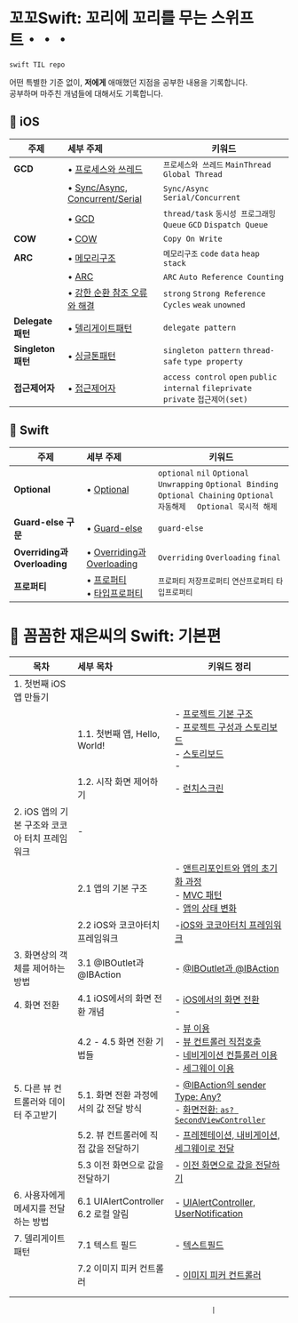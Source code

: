 # 꼬꼬Swift: 꼬리에 꼬리를 무는 스위프트・・・
`swift TIL repo`

어떤 특별한 기준 없이, **저에게** 애매했던 지점을 공부한 내용을 기록합니다.<br/>
공부하며 마주친 개념들에 대해서도 기록합니다.
## 🐾  **iOS**

| 주제    | 세부 주제                                                    | 키워드                                                       |
| ------- | :----------------------------------------------------------- | ------------------------------------------------------------ |
| **GCD** | • [프로세스와 쓰레드](https://github.com/yoogail105/KkokkoSwift/issues/11#issue-1203135069)<br/> | `프로세스와 쓰레드` `MainThread` `Global Thread`             |
|         | • [Sync/Async, Concurrent/Serial](https://github.com/yoogail105/KkokkoSwift/issues/10#issue-1200404722) | `Sync/Async` `Serial/Concurrent`                             |
|         | • [GCD](https://github.com/yoogail105/KkokkoSwift/issues/21#issue-1207093538) | `thread/task` `동시성 프로그래밍` `Queue` `GCD` `Dispatch Queue` |
| **COW** | • [COW](https://github.com/yoogail105/KkokkoSwift/issues/23#issue-1208462253) | `Copy On Write`                                              |
| **ARC** | • [메모리구조](https://github.com/yoogail105/KkokkoSwift/issues/16#issue-1205636562) | `메모리구조` `code` `data` `heap` `stack`                    |
|         | • [ARC](https://github.com/yoogail105/KkokkoSwift/issues/15#issue-1205635576) | `ARC` `Auto Reference Counting`                              |
|         | • [강한 순환 참조 오류와 해결](https://github.com/yoogail105/KkokkoSwift/issues/22#issuecomment-1102589761) | `strong` `Strong Reference Cycles` `weak` `unowned`          |
| **Delegate 패턴**  | • [델리게이트패턴](https://github.com/yoogail105/KkokkoSwift/issues/24#issue-1209155937) | `delegate pattern`                                           |
| **Singleton 패턴** | • [싱글톤패턴](https://github.com/yoogail105/KkokkoSwift/issues/25#issue-1209225174) | `singleton pattern` `thread-safe` `type property`            |
| **접근제어자**     | • [접근제어자](https://github.com/yoogail105/KkokkoSwift/issues/26#issue-1209302269) | `access control` `open` `public` `internal` `fileprivate` `private` `접근제어(set)` |



## 🐾 Swift

| 주제                         | 세부 주제                                                    | 키워드                                                       |
| ---------------------------- | :----------------------------------------------------------- | ------------------------------------------------------------ |
| **Optional**                 | • [Optional](https://github.com/yoogail105/KkokkoSwift/issues/2#issue-1194583976) | `optional` `nil` `Optional Unwrapping` `Optional Binding` `Optional Chaining` `Optional 자동해제  ` `Optional 묵시적 해제` |
| **Guard-else 구문**          | • [Guard-else](https://github.com/yoogail105/KkokkoSwift/issues/1#issue-1194496296) | `guard-else`                                                 |
| **Overriding과 Overloading** | • [Overriding과 Overloading](https://github.com/yoogail105/KkokkoSwift/issues/8#issue-1200252691) | `Overriding` `Overloading` `final`                           |
| **프로퍼티**                 | • [프로퍼티](https://github.com/yoogail105/KkokkoSwift/issues/13#issue-1203617556)<br/>• [타입프로퍼티](https://github.com/yoogail105/KkokkoSwift/issues/12#issue-1203613807) | `프로퍼티` `저장프로퍼티` `연산프로퍼티` `타입프로퍼티`      |


# 📘 꼼꼼한 재은씨의 Swift: 기본편

| 목차                                           | 세부 목차                               | 키워드 정리                                                  |
| ---------------------------------------------- | :-------------------------------------- | ------------------------------------------------------------ |
| 1. 첫번째 iOS앱 만들기                         |                                         |                                                              |
|                                                | 1.1. 첫번째 앱, Hello, World!           | - [프로젝트 기본 구조](https://github.com/yoogail105/KkokkoSwift/issues/4#issue-1199471898)<br />- [프로젝트 구성과 스토리보드](https://github.com/yoogail105/KkokkoSwift/issues/5#issue-1200019787)<br />- [스토리보드](https://github.com/yoogail105/KkokkoSwift/issues/6#issue-1200142664)<br />- |
|                                                | 1.2. 시작 화면 제어하기                 | - [런치스크린](https://github.com/yoogail105/KkokkoSwift/issues/9#issue-1200309372) |
| 2. iOS 앱의 기본 구조와 코코아 터치 프레임워크 | - []()<br/>                             |                                                              |
|                                                | 2.1 앱의 기본 구조                      | - [앤트리포인트와 앱의 초기화 과정](https://github.com/yoogail105/KkokkoSwift/issues/14#issue-1205634881)<br/>- [MVC 패턴](https://github.com/yoogail105/KkokkoSwift/issues/18#issue-1206347519)<br/>- [앱의 상태 변화](https://github.com/yoogail105/KkokkoSwift/issues/19#issue-1206352024)<br/> |
|                                                | 2.2 iOS와 코코아터치 프레임워크         | -[iOS와 코코아터치 프레임워크](https://github.com/yoogail105/KkokkoSwift/issues/20#issue-1206356142) |
| 3. 화면상의 객체를 제어하는 방법               | 3.1 @IBOutlet과 @IBAction               | -  [@IBOutlet과 @IBAction](https://github.com/yoogail105/KkokkoSwift/issues/29#issue-1213173597) |
| 4. 화면 전환                                   | 4.1 iOS에서의 화면 전환 개념            | - [iOS에서의 화면 전환](https://github.com/yoogail105/KkokkoSwift/issues/30#issuecomment-1107358239)<br/>- []() |
|                                                | 4.2 - 4.5 화면 전환 기법들              | - [뷰 이용](https://github.com/yoogail105/KkokkoSwift/issues/30#issuecomment-1107358322)<br/>- [뷰 컨트롤러 직접호출](https://github.com/yoogail105/KkokkoSwift/issues/30#issuecomment-1107358603)<br/>- [네비게이션 컨틀롤러 이용](https://github.com/yoogail105/KkokkoSwift/issues/31#issue-1213204441)<br/>- [세그웨이 이용](https://github.com/yoogail105/KkokkoSwift/issues/32) |
| 5. 다른 뷰 컨트롤러와 데이터 주고받기          | 5.1. 화면 전환 과정에서의 값 전달 방식  | - [@IBAction의 sender Type: Any?](https://github.com/yoogail105/KkokkoSwift/issues/33#issue-1213225891)<br/>- [화면전환: `as? SecondViewController`](https://github.com/yoogail105/KkokkoSwift/issues/34#issue-1213226270) |
|                                                | 5.2. 뷰 컨트롤러에 직접 값을 전달하기   | - [프레젠테이션, 내비게이션, 세그웨이로 전달](https://github.com/yoogail105/KkokkoSwift/issues/35#issue-1213288601) |
|                                                | 5.3 이전 화면으로 값을 전달하기         | - [이전 화면으로 값을 전달하기](https://github.com/yoogail105/KkokkoSwift/issues/36#issue-1213289930) |
| 6. 사용자에게 메세지를 전달하는 방법           | 6.1 UIAlertController<br/>6.2 로컬 알림 | - [UIAlertController, UserNotification](https://github.com/yoogail105/KkokkoSwift/issues/37#issue-1213290844) |
| 7. 델리게이트 패턴                             | 7.1 텍스트 필드                         | - [텍스트필드](https://github.com/yoogail105/KkokkoSwift/issues/38#issue-1213291900) |
|                                                | 7.2 이미지 피커 컨트롤러                | - [이미지 피커 컨트롤러](https://github.com/yoogail105/KkokkoSwift/issues/39#issue-1213292238) |
|                                                |                                         |                                                              |
|                                                |                                         |                                                              |

                                                       |
